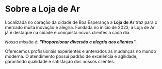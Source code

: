  <!DOCTYPE html>
<html lang="pt-br">
  <head>
    <meta charsed="UTF-8">
    <title>Loja de Ar</title>
  </head>
  <body>
    <h1>Sobre a Loja de Ar</h1>

  <p>Localizada no coração da cidade de Boa Esperança a <strong>Loja de Ar</strong> traz para o mercado muita inovação e alegria. 
Fundada no início de 2023, a Loja de Ar já é destaque na cidade e conquista novos clientes a cada dia.</p>

  <p><em>Nossa missão é: <strong>"Proporcionar diversão e alegria aos clientes"</strong>.</em></p>

  <p>Oferecemos profissionais experientes e antenados às mudanças no mundo moderna. 
O atendimento possui padrão de excelência e agilidade, garantindo qualidade e satisfação dos nossos clientes.</p>
  </body>
  

</html> 
